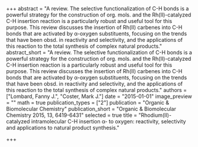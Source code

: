 +++
abstract = "A review.  The selective functionalization of C-H bonds is a powerful strategy for the construction of org. mols. and the Rh(II)-catalyzed C-H insertion reaction is a particularly robust and useful tool for this purpose.  This review discusses the insertion of Rh(II) carbenes into C-H bonds that are activated by α-oxygen substituents, focusing on the trends that have been obsd. in reactivity and selectivity, and the applications of this reaction to the total synthesis of complex natural products."
abstract_short = "A review.  The selective functionalization of C-H bonds is a powerful strategy for the construction of org. mols. and the Rh(II)-catalyzed C-H insertion reaction is a particularly robust and useful tool for this purpose.  This review discusses the insertion of Rh(II) carbenes into C-H bonds that are activated by α-oxygen substituents, focusing on the trends that have been obsd. in reactivity and selectivity, and the applications of this reaction to the total synthesis of complex natural products."
authors = ["Lombard, Fanny J.", "Coster, Mark J."]
date = "2015-01-01"
image_preview = ""
math = true
publication_types = ["2"]
publication = "Organic & Biomolecular Chemistry"
publication_short = "Organic & Biomolecular Chemistry 2015, 13, 6419-6431"
selected = true
title = "Rhodium(II)-catalyzed intramolecular C-H insertion α- to oxygen: reactivity, selectivity and applications to natural product synthesis."


+++
